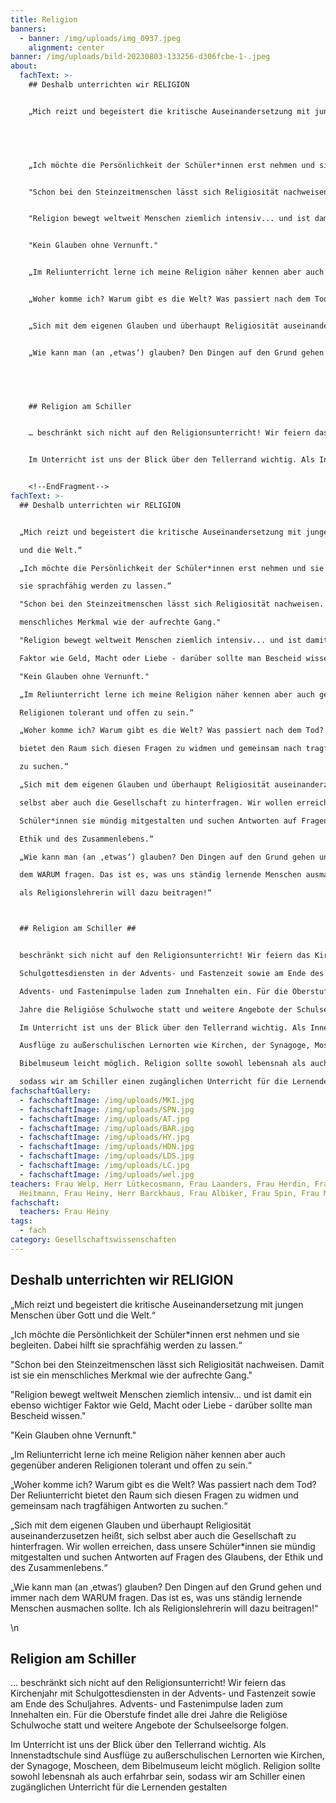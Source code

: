 ```yaml
---
title: Religion
banners:
  - banner: /img/uploads/img_0937.jpeg
    alignment: center
banner: /img/uploads/bild-20230803-133256-d306fcbe-1-.jpeg
about:
  fachText: >-
    ## Deshalb unterrichten wir RELIGION 


    „Mich reizt und begeistert die kritische Auseinandersetzung mit jungen Menschen über Gott und die Welt.“ 


     


    „Ich möchte die Persönlichkeit der Schüler*innen erst nehmen und sie begleiten. Dabei hilft sie sprachfähig werden zu lassen.“ 


    "Schon bei den Steinzeitmenschen lässt sich Religiosität nachweisen. Damit ist sie ein menschliches Merkmal wie der aufrechte Gang." 


    "Religion bewegt weltweit Menschen ziemlich intensiv... und ist damit ein ebenso wichtiger Faktor wie Geld, Macht oder Liebe - darüber sollte man Bescheid wissen." 


    "Kein Glauben ohne Vernunft." 


    „Im Reliunterricht lerne ich meine Religion näher kennen aber auch gegenüber anderen Religionen tolerant und offen zu sein.“ 


    „Woher komme ich? Warum gibt es die Welt? Was passiert nach dem Tod? Der Reliunterricht bietet den Raum sich diesen Fragen zu widmen und gemeinsam nach tragfähigen Antworten zu suchen.“  


    „Sich mit dem eigenen Glauben und überhaupt Religiosität auseinanderzusetzen heißt, sich selbst aber auch die Gesellschaft zu hinterfragen. Wir wollen erreichen, dass unsere Schüler*innen sie mündig mitgestalten und suchen Antworten auf Fragen des Glaubens, der Ethik und des Zusammenlebens.“ 


    „Wie kann man (an ‚etwas‘) glauben? Den Dingen auf den Grund gehen und immer nach dem WARUM fragen. Das ist es, was uns ständig lernende Menschen ausmachen sollte. Ich als Religionslehrerin will dazu beitragen!“ 


     


    ## Religion am Schiller 


    … beschränkt sich nicht auf den Religionsunterricht! Wir feiern das Kirchenjahr mit Schulgottesdiensten in der Advents- und Fastenzeit sowie am Ende des Schuljahres. Advents- und Fastenimpulse laden zum Innehalten ein. Für die Oberstufe findet alle drei Jahre die Religiöse Schulwoche statt und weitere Angebote der Schulseelsorge folgen.  


    Im Unterricht ist uns der Blick über den Tellerrand wichtig. Als Innenstadtschule sind Ausflüge zu außerschulischen Lernorten wie Kirchen, der Synagoge, Moscheen, dem Bibelmuseum leicht möglich. Religion sollte sowohl lebensnah als auch erfahrbar sein, sodass wir am Schiller einen zugänglichen Unterricht für die Lernenden gestalten. 


    <!--EndFragment-->
fachText: >-
  ## Deshalb unterrichten wir RELIGION


  „Mich reizt und begeistert die kritische Auseinandersetzung mit jungen Menschen über Gott

  und die Welt.“

  „Ich möchte die Persönlichkeit der Schüler*innen erst nehmen und sie begleiten. Dabei hilft

  sie sprachfähig werden zu lassen.“

  "Schon bei den Steinzeitmenschen lässt sich Religiosität nachweisen. Damit ist sie ein

  menschliches Merkmal wie der aufrechte Gang."

  "Religion bewegt weltweit Menschen ziemlich intensiv... und ist damit ein ebenso wichtiger

  Faktor wie Geld, Macht oder Liebe - darüber sollte man Bescheid wissen."

  "Kein Glauben ohne Vernunft."

  „Im Reliunterricht lerne ich meine Religion näher kennen aber auch gegenüber anderen

  Religionen tolerant und offen zu sein.“

  „Woher komme ich? Warum gibt es die Welt? Was passiert nach dem Tod? Der Reliunterricht

  bietet den Raum sich diesen Fragen zu widmen und gemeinsam nach tragfähigen Antworten

  zu suchen.“

  „Sich mit dem eigenen Glauben und überhaupt Religiosität auseinanderzusetzen heißt, sich

  selbst aber auch die Gesellschaft zu hinterfragen. Wir wollen erreichen, dass unsere

  Schüler*innen sie mündig mitgestalten und suchen Antworten auf Fragen des Glaubens, der

  Ethik und des Zusammenlebens.“

  „Wie kann man (an ‚etwas‘) glauben? Den Dingen auf den Grund gehen und immer nach

  dem WARUM fragen. Das ist es, was uns ständig lernende Menschen ausmachen sollte. Ich

  als Religionslehrerin will dazu beitragen!“



  ## Religion am Schiller ##


  beschränkt sich nicht auf den Religionsunterricht! Wir feiern das Kirchenjahr mit

  Schulgottesdiensten in der Advents- und Fastenzeit sowie am Ende des Schuljahres.

  Advents- und Fastenimpulse laden zum Innehalten ein. Für die Oberstufe findet alle drei

  Jahre die Religiöse Schulwoche statt und weitere Angebote der Schulseelsorge folgen.

  Im Unterricht ist uns der Blick über den Tellerrand wichtig. Als Innenstadtschule sind

  Ausflüge zu außerschulischen Lernorten wie Kirchen, der Synagoge, Moscheen, dem

  Bibelmuseum leicht möglich. Religion sollte sowohl lebensnah als auch erfahrbar sein,

  sodass wir am Schiller einen zugänglichen Unterricht für die Lernenden gestalten
fachschaftGallery:
  - fachschaftImage: /img/uploads/MKI.jpg
  - fachschaftImage: /img/uploads/SPN.jpg
  - fachschaftImage: /img/uploads/AT.jpg
  - fachschaftImage: /img/uploads/BAR.jpg
  - fachschaftImage: /img/uploads/HY.jpg
  - fachschaftImage: /img/uploads/HDN.jpg
  - fachschaftImage: /img/uploads/LDS.jpg
  - fachschaftImage: /img/uploads/LC.jpg
  - fachschaftImage: /img/uploads/wel.jpg
teachers: Frau Welp, Herr Lütkecosmann, Frau Laanders, Frau Herdin, Frau
  Heitmann, Frau Heiny, Herr Barckhaus, Frau Albiker, Frau Spin, Frau Michalski
fachschaft:
  teachers: Frau Heiny
tags:
  - fach
category: Gesellschaftswissenschaften
---
```

## Deshalb unterrichten wir RELIGION

„Mich reizt und begeistert die kritische Auseinandersetzung mit jungen Menschen über Gott und die Welt.“

„Ich möchte die Persönlichkeit der Schüler*innen erst nehmen und sie begleiten. Dabei hilft sie sprachfähig werden zu lassen.“

"Schon bei den Steinzeitmenschen lässt sich Religiosität nachweisen. Damit ist sie ein menschliches Merkmal wie der aufrechte Gang."

"Religion bewegt weltweit Menschen ziemlich intensiv... und ist damit ein ebenso wichtiger Faktor wie Geld, Macht oder Liebe - darüber sollte man Bescheid wissen."

"Kein Glauben ohne Vernunft."

„Im Reliunterricht lerne ich meine Religion näher kennen aber auch gegenüber anderen Religionen tolerant und offen zu sein.“

„Woher komme ich? Warum gibt es die Welt? Was passiert nach dem Tod? Der Reliunterricht bietet den Raum sich diesen Fragen zu widmen und gemeinsam nach tragfähigen Antworten zu suchen.“

„Sich mit dem eigenen Glauben und überhaupt Religiosität auseinanderzusetzen heißt, sich selbst aber auch die Gesellschaft zu hinterfragen. Wir wollen erreichen, dass unsere Schüler*innen sie mündig mitgestalten und suchen Antworten auf Fragen des Glaubens, der Ethik und des Zusammenlebens.“

„Wie kann man (an ‚etwas‘) glauben? Den Dingen auf den Grund gehen und immer nach dem WARUM fragen. Das ist es, was uns ständig lernende Menschen ausmachen sollte. Ich als Religionslehrerin will dazu beitragen!“

\n

## Religion am Schiller

… beschränkt sich nicht auf den Religionsunterricht! Wir feiern das Kirchenjahr mit Schulgottesdiensten in der Advents- und Fastenzeit sowie am Ende des Schuljahres. Advents- und Fastenimpulse laden zum Innehalten ein. Für die Oberstufe findet alle drei Jahre die Religiöse Schulwoche statt und weitere Angebote der Schulseelsorge folgen.

Im Unterricht ist uns der Blick über den Tellerrand wichtig. Als Innenstadtschule sind Ausflüge zu außerschulischen Lernorten wie Kirchen, der Synagoge, Moscheen, dem Bibelmuseum leicht möglich. Religion sollte sowohl lebensnah als auch erfahrbar sein, sodass wir am Schiller einen zugänglichen Unterricht für die Lernenden gestalten